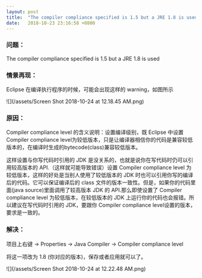 ```yaml
---
layout: post
title:  "The compiler compliance specified is 1.5 but a JRE 1.8 is used"
date:   2018-10-23 23:16:58 +0800
---
```


### 问题：

The compiler compliance specified is 1.5 but a JRE 1.8 is used

### 情景再现：

Eclipse 在编译执行程序的时候，可能会出现这样的 warning，如图所示

![](/assets/Screen Shot 2018-10-24 at 12.18.45 AM.png)

### 原因：

Compiler compliance level 的含义说明：设置编译级别，既 Eclipse 中设置 Compiler compliance level为较低版本，只是让编译器相信你的代码是兼容较低版本的，在编译时生成的bytecode(class)兼容较低版本。

这样设置与你写代码时引用的 JDK 是没关系的，也就是说你在写代码时仍可以引用较高版本的 API.（这样就可能导致错误）设置 Compiler compliance level 为较低版本，这样的好处是当别人使用了较低版本的 JDK 时也可以引用你写的编译后的代码。它可以保证编译后的 class 文件的版本一致性。但是，如果你的代码里面(java source)里面调用了较高版本 JDK 的 API.那么即使设置了 Compiler compliance level 为较低版本，在较低版本的 JDK 上运行你的代码也会报错。所以建议在写代码时引用的 JDK，要跟你 Compiler compliance level设置的版本，要求是一致的。

### 解决：

项目上右键 -> Properties -> Java Compiler -> Compiler compliance level

将这一项改为 1.8 (你对应的版本)，保存或者应用就可以了。

![](/assets/Screen Shot 2018-10-24 at 12.22.48 AM.png)

